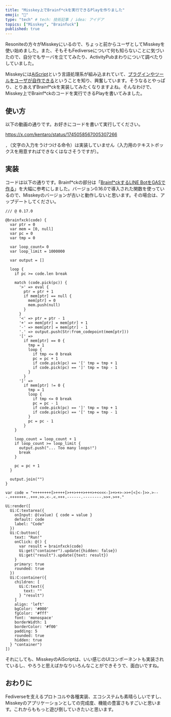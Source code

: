 ```yaml
---
title: "Misskey上でBrainf*ckを実行できるPlayを作りました"
emoji: "🔖"
type: "tech" # tech: 技術記事 / idea: アイデア
topics: ["Misskey", "Brainfuck"]
published: true
---
```


Resoniteの方々がMisskeyにいるので、ちょっと前からユーザとしてMisskeyを使い始めました。また、そもそもFediverseについて何も知らないことに気づいたので、自分でもサーバを立ててみたり、ActivityPubまわりについて調べたりしていました。

Misskeyには[AiScript](https://misskey-hub.net/ja/docs/for-developers/aiscript/)という言語処理系が組み込まれていて、[プラグインやツールをユーザが自作できる](https://misskey-hub.net/ja/docs/for-developers/plugin/)ということを知り、興奮しています。そうなるとやっぱり、とりあえずBrainf\*ckを実装してみたくなりますよね。そんなわけで、Misskey上でBrainf\*ckのコードを実行できるPlayを書いてみました。

## 使い方

以下の動画の通りです。お好きにコードを書いて実行してください。

https://x.com/kentaro/status/1745058567005307266

`,`（文字の入力をうけつける命令）は実装していません（入力用のテキストボックスを用意すればできなくはなさそうですが）。

## 実装

コードは以下の通りです。Brainf*ckの部分は「[Brainf*ckするLINE BotをGASで作る](https://zenn.dev/kagamoc/articles/e4c42bccfbed7e)」を大幅に参考にしました。バージョン0.16.0で導入された関数を使っているので、Misskeyのバージョンが古いと動作しないと思います。その場合は、アップデートしてください。

```aiscript
/// @ 0.17.0

@brainfxck(code) {
  var ptr = 0
  var mem = [0, null]
  var pc = 0
  var tmp = 0

  var loop_count= 0
  var loop_limit = 1000000

  var output = []

  loop {
    if pc >= code.len break

    match (code.pick(pc)) {
      '>' => eval {
        ptr = ptr + 1
        if mem[ptr] == null {
          mem[ptr] = 0
          mem.push(null)
        }
      }
      '<' => ptr = ptr - 1
      '+' => mem[ptr] = mem[ptr] + 1
      '-' => mem[ptr] = mem[ptr] - 1
      '.' => output.push(Str:from_codepoint(mem[ptr]))
      '[' =>
        if mem[ptr] == 0 {
          tmp = 1
          loop {
            if tmp <= 0 break
            pc = pc + 1
            if code.pick(pc) == '[' tmp = tmp + 1
            if code.pick(pc) == ']' tmp = tmp - 1
          }
        }
      ']' =>
        if mem[ptr] != 0 {
          tmp = 1
          loop {
            if tmp <= 0 break
            pc = pc - 1
            if code.pick(pc) == ']' tmp = tmp + 1
            if code.pick(pc) == '[' tmp = tmp - 1
          }
          pc = pc - 1
        }
    }

    loop_count = loop_count + 1
    if loop_count >= loop_limit {
      output.push("... Too many loops!")
      break
    }

    pc = pc + 1
  }

  output.join("")
}

var code = "++++++++[>++++[>++>+++>+++>+<<<<-]>+>+>->>+[<]<-]>>.>---.+++++++..+++.>>.<-.<.+++.------.--------.>>+.>++."

Ui:render([
  Ui:C:textarea({
    onInput: @(value) { code = value }
    default: code
    label: "Code"
  })
  Ui:C:button({
    text: "Run!"
    onClick: @() {
      var result = brainfxck(code)
      Ui:get("container").update({hidden: false})
      Ui:get("result").update({text: result})
    }
    primary: true
    rounded: true
  })
  Ui:C:container({
    children: [
      Ui:C:text({
        text: ""
      } "result")
    ]
    align: 'left'
    bgColor: '#000'
    fgColor: '#fff'
    font: 'monospace'
    borderWidth: 1
    borderColor: '#f00'
    padding: 5
    rounded: true
    hidden: true
  } "container")
])
```

それにしても、MisskeyのAiScriptは、いい感じのUIコンポーネントも実装されているし、やろうと思えばかなりいろんなことができそうで、面白いですね。

## おわりに

Fediverseを支えるプロトコルや各種実装、エコシステムも素晴らしいですし、Misskeyのアプリケーションとしての完成度、機能の豊富さもすごいと思います。これからももっと遊び倒していきたいと思います。

